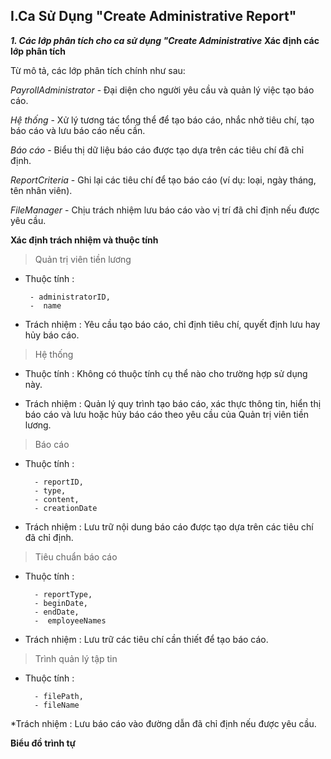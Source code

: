 ## I.Ca Sử Dụng "Create Administrative Report"
***1. Các lớp phân tích cho ca sử dụng "Create Administrative***
**Xác định các lớp phân tích**

Từ mô tả, các lớp phân tích chính như sau:

*PayrollAdministrator* - Đại diện cho người yêu cầu và quản lý việc tạo báo cáo.</p>
*Hệ thống* - Xử lý tương tác tổng thể để tạo báo cáo, nhắc nhở tiêu chí, tạo báo cáo và lưu báo cáo nếu cần.</p>
*Báo cáo* - Biểu thị dữ liệu báo cáo được tạo dựa trên các tiêu chí đã chỉ định.</p>
*ReportCriteria* - Ghi lại các tiêu chí để tạo báo cáo (ví dụ: loại, ngày tháng, tên nhân viên).</p>
*FileManager* - Chịu trách nhiệm lưu báo cáo vào vị trí đã chỉ định nếu được yêu cầu. </p>

**Xác định trách nhiệm và thuộc tính**

>  Quản trị viên tiền lương

* Thuộc tính :
  
       - administratorID,
       -  name
  
* Trách nhiệm :  Yêu cầu tạo báo cáo, chỉ định tiêu chí, quyết định lưu hay hủy báo cáo.</p>
>  Hệ thống

* Thuộc tính : Không có thuộc tính cụ thể nào cho trường hợp sử dụng này.</p>
* Trách nhiệm : Quản lý quy trình tạo báo cáo, xác thực thông tin, hiển thị báo cáo và lưu hoặc hủy báo cáo theo yêu cầu của Quản trị viên tiền lương.</p>
>  Báo cáo

* Thuộc tính :
  
        - reportID, 
        - type, 
        - content,
        - creationDate
* Trách nhiệm : Lưu trữ nội dung báo cáo được tạo dựa trên các tiêu chí đã chỉ định.</p>

>  Tiêu chuẩn báo cáo

* Thuộc tính :
  
        - reportType,
        - beginDate,
        - endDate,
        -  employeeNames
  
* Trách nhiệm : Lưu trữ các tiêu chí cần thiết để tạo báo cáo.</p>
> Trình quản lý tập tin

* Thuộc tính :
  
        - filePath,
        - fileName
*Trách nhiệm : Lưu báo cáo vào đường dẫn đã chỉ định nếu được yêu cầu.

**Biểu đồ trình tự**
